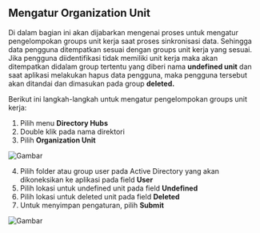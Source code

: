 ## **Mengatur Organization Unit**

Di dalam bagian ini akan dijabarkan mengenai proses untuk mengatur pengelompokan groups unit kerja saat proses sinkronisasi 
data. Sehingga data pengguna ditempatkan sesuai dengan groups unit kerja yang sesuai. Jika pengguna diidentifikasi tidak 
memiliki unit kerja maka akan ditempatkan didalam group tertentu yang diberi nama **undefined unit** dan saat aplikasi 
melakukan hapus data pengguna, maka pengguna tersebut akan ditandai dan dimasukan pada group **deleted.**

Berikut ini langkah-langkah untuk mengatur pengelompokan groups unit kerja:

1. Pilih menu **Directory Hubs**
2. Double klik pada nama direktori
3. Pilih **Organization Unit**

![Gambar](_screenshot/.png/?sanitize=true)

4. Pilih folder atau group user pada Active Directory yang akan dikoneksikan ke aplikasi pada field **User**
5. Pilih lokasi untuk undefined unit pada field **Undefined**
6. Pilih lokasi untuk deleted unit pada field **Deleted**
7. Untuk menyimpan pengaturan, pilih **Submit**

![Gambar](_screenshot/.png/?sanitize=true)